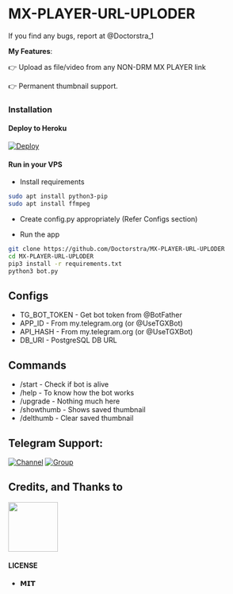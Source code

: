 # MX-PLAYER-URL-UPLODER
If you find any bugs, report at @Doctorstra_1

**My Features**:

👉 Upload as file/video from any NON-DRM MX PLAYER link

👉 Permanent thumbnail support.

### Installation


#### Deploy to Heroku

[![Deploy](https://www.herokucdn.com/deploy/button.svg)](https://www.heroku.com/deploy?template=https://github.com/Doctorstra/MX-PLAYER-URL-UPLODER)

#### Run in your VPS

* Install requirements

```sh
sudo apt install python3-pip
sudo apt install ffmpeg
```

* Create config.py appropriately (Refer Configs section)

* Run the app

```sh
git clone https://github.com/Doctorstra/MX-PLAYER-URL-UPLODER
cd MX-PLAYER-URL-UPLODER
pip3 install -r requirements.txt
python3 bot.py
```

## Configs

* TG_BOT_TOKEN  - Get bot token from @BotFather
* APP_ID        - From my.telegram.org (or @UseTGXBot)
* API_HASH      - From my.telegram.org (or @UseTGXBot)
* DB_URI        - PostgreSQL DB URL

## Commands

* /start             - Check if bot is alive
* /help              - To know how the bot works
* /upgrade           - Nothing much here
* /showthumb         - Shows saved thumbnail
* /delthumb          - Clear saved thumbnail


## Telegram Support:

[![Channel](https://img.shields.io/badge/TG-Channel-30302f?style=flat&logo=telegram)](https://t.me/Doctorstra_1)
[![Group](https://img.shields.io/badge/TG-Group-30302f?style=flat&logo=telegram)](https://t.me/Doctorstra_1)

## Credits, and Thanks to

<p align="left">
<a href="https://t.me/+PyobDAisj5BjYmI1" target="blank"><img align="center" src="https://telegra.ph/file/b47746769d45aaa62d4b2.png" height="100" width="100" /></a> &nbsp;&nbsp;
</p>

#### LICENSE
- **𝗠𝗜𝗧**
